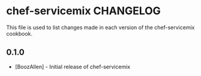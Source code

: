 chef-servicemix CHANGELOG
=========================

This file is used to list changes made in each version of the chef-servicemix cookbook.

0.1.0
-----
- [BoozAllen] - Initial release of chef-servicemix
